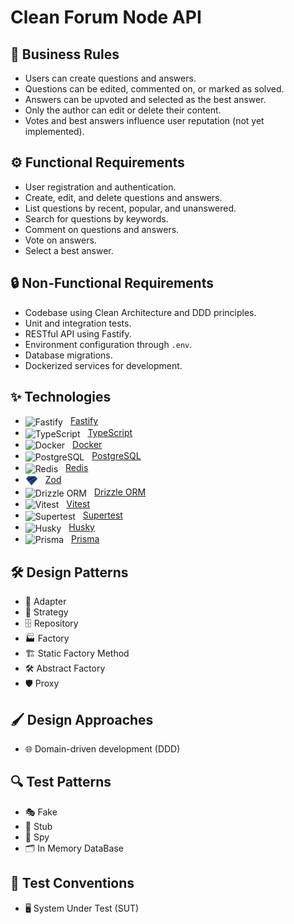 # Clean Forum Node API

## 🎯 Business Rules

- Users can create questions and answers.
- Questions can be edited, commented on, or marked as solved.
- Answers can be upvoted and selected as the best answer.
- Only the author can edit or delete their content.
- Votes and best answers influence user reputation (not yet implemented).

## ⚙️ Functional Requirements

- User registration and authentication.
- Create, edit, and delete questions and answers.
- List questions by recent, popular, and unanswered.
- Search for questions by keywords.
- Comment on questions and answers.
- Vote on answers.
- Select a best answer.

## 🔒 Non-Functional Requirements

- Codebase using Clean Architecture and DDD principles.
- Unit and integration tests.
- RESTful API using Fastify.
- Environment configuration through `.env`.
- Database migrations.
- Dockerized services for development.

## ✨ Technologies

- <img src="https://www.vectorlogo.zone/logos/fastifyio/fastifyio-icon.svg" alt="Fastify" height="20" style="vertical-align: middle; margin-right: 8px;"/> [Fastify](https://fastify.io/)
- <img src="https://cdn.jsdelivr.net/gh/devicons/devicon/icons/typescript/typescript-original.svg" alt="TypeScript" height="20" style="vertical-align: middle; margin-right: 8px;"/> [TypeScript](https://www.typescriptlang.org/)
- <img src="https://cdn.jsdelivr.net/gh/devicons/devicon/icons/docker/docker-original.svg" alt="Docker" height="20" style="vertical-align: middle; margin-right: 8px;"/> [Docker](https://www.docker.com/)
- <img src="https://cdn.jsdelivr.net/gh/devicons/devicon/icons/postgresql/postgresql-original.svg" alt="PostgreSQL" height="20" style="vertical-align: middle; margin-right: 8px;"/> [PostgreSQL](https://www.postgresql.org/)
- <img src="https://cdn.jsdelivr.net/gh/devicons/devicon/icons/redis/redis-original.svg" alt="Redis" height="20" style="vertical-align: middle; margin-right: 8px;"/> [Redis](https://redis.io/)
- <img src="https://raw.githubusercontent.com/colinhacks/zod/main/logo.svg" alt="Zod" height="20" style="vertical-align: middle; margin-right: 8px;"/> [Zod](https://zod.dev/)
- <img src="https://orm.drizzle.team/logo.svg" alt="Drizzle ORM" height="20" style="vertical-align: middle; margin-right: 8px;"/> [Drizzle ORM](https://orm.drizzle.team/)
- <img src="https://vitest.dev/logo.svg" alt="Vitest" height="20" style="vertical-align: middle; margin-right: 8px;"/> [Vitest](https://vitest.dev/)
- <img src="https://raw.githubusercontent.com/visionmedia/supertest/main/logo.svg" alt="Supertest" height="20" style="vertical-align: middle; margin-right: 8px;"/> [Supertest](https://github.com/visionmedia/supertest)
- <img src="https://typicode.github.io/husky/logo.svg" alt="Husky" height="20" style="vertical-align: middle; margin-right: 8px;"/> [Husky](https://typicode.github.io/husky/)
- <img src="https://www.vectorlogo.zone/logos/prismaio/prismaio-icon.svg" alt="Prisma" height="20" style="vertical-align: middle; margin-right: 8px;"/> [Prisma](https://www.prisma.io/)


## 🛠️ Design Patterns

- 🔌 Adapter  
- 🧩 Strategy  
- 🗄️  Repository  
- 🏭 Factory  
- 🏗️  Static Factory Method  
- 🛠️  Abstract Factory  
- 🛡️  Proxy 


## 🖌️ Design Approaches

- 🌐 Domain-driven development (DDD)  


## 🔍 Test Patterns

- 🎭 Fake  
- 🔗 Stub
- 👀 Spy
- 🗂️  In Memory DataBase


## 📜 Test Conventions

- 🖥️  System Under Test (SUT)
